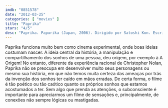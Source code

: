 ```yaml
---
imdb: "0851578"
date: "2012-03-25"
categories: [ "movies" ]
title: "Paprika"
stars: "4/5"
desc: "Paprika. Papurika (Japan, 2006). Dirigido por Satoshi Kon. Escrito por Yasutaka Tsutsui, Seishi Minakami, Satoshi Kon. Com Megumi Hayashibara, Tôru Furuya, Kôichi Yamadera, Katsunosuke Hori, Tôru Emori, Akio Ôtsuka, Hideyuki Tanaka, Satomi Koorogi, Daisuke Sakaguchi."
---
```

Paprika funciona muito bem como cinema experimental, onde boas ideias costumam nascer. A ideia central da história, a manipulação e compartilhamento dos sonhos de uma pessoa, deu origem, por exemplo à A Origem! No entanto, diferente da experiência racional de Christopher Nolan, Paprika não se preocupa em desenvolver muito seus personagens ou mesmo sua história, em que não temos muita certeza das ameaças por trás da invenção dos sonhos ter caído em mãos erradas. De certa forma, o filme é tão poético ou tão caótico quanto os próprios sonhos que estamos acostumados a ter. Sem algo que prenda as atenções, o subconsciente é importante para apreciarmos um filme de sensações e, principalmente, de conexões não sempre lógicas ou mastigadas.

